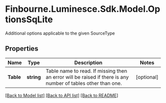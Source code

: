 # Finbourne.Luminesce.Sdk.Model.OptionsSqLite
Additional options applicable to the given SourceType

## Properties

Name | Type | Description | Notes
------------ | ------------- | ------------- | -------------
**Table** | **string** | Table name to read.  If missing then an error will be raised if there is any number of tables other than one. | [optional] 

[[Back to Model list]](../README.md#documentation-for-models) [[Back to API list]](../README.md#documentation-for-api-endpoints) [[Back to README]](../README.md)

